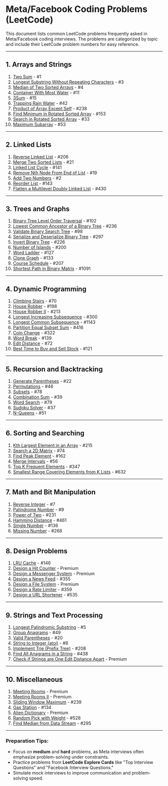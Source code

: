 # Meta/Facebook Coding Problems (LeetCode)

This document lists common LeetCode problems frequently asked in Meta/Facebook coding interviews. The problems are categorized by topic and include their LeetCode problem numbers for easy reference.

---

## 1. Arrays and Strings
1. [Two Sum](https://leetcode.com/problems/two-sum/) - #1
2. [Longest Substring Without Repeating Characters](https://leetcode.com/problems/longest-substring-without-repeating-characters/) - #3
3. [Median of Two Sorted Arrays](https://leetcode.com/problems/median-of-two-sorted-arrays/) - #4
4. [Container With Most Water](https://leetcode.com/problems/container-with-most-water/) - #11
5. [3Sum](https://leetcode.com/problems/3sum/) - #15
6. [Trapping Rain Water](https://leetcode.com/problems/trapping-rain-water/) - #42
7. [Product of Array Except Self](https://leetcode.com/problems/product-of-array-except-self/) - #238
8. [Find Minimum in Rotated Sorted Array](https://leetcode.com/problems/find-minimum-in-rotated-sorted-array/) - #153
9. [Search in Rotated Sorted Array](https://leetcode.com/problems/search-in-rotated-sorted-array/) - #33
10. [Maximum Subarray](https://leetcode.com/problems/maximum-subarray/) - #53

---

## 2. Linked Lists
1. [Reverse Linked List](https://leetcode.com/problems/reverse-linked-list/) - #206
2. [Merge Two Sorted Lists](https://leetcode.com/problems/merge-two-sorted-lists/) - #21
3. [Linked List Cycle](https://leetcode.com/problems/linked-list-cycle/) - #141
4. [Remove Nth Node From End of List](https://leetcode.com/problems/remove-nth-node-from-end-of-list/) - #19
5. [Add Two Numbers](https://leetcode.com/problems/add-two-numbers/) - #2
6. [Reorder List](https://leetcode.com/problems/reorder-list/) - #143
7. [Flatten a Multilevel Doubly Linked List](https://leetcode.com/problems/flatten-a-multilevel-doubly-linked-list/) - #430

---

## 3. Trees and Graphs
1. [Binary Tree Level Order Traversal](https://leetcode.com/problems/binary-tree-level-order-traversal/) - #102
2. [Lowest Common Ancestor of a Binary Tree](https://leetcode.com/problems/lowest-common-ancestor-of-a-binary-tree/) - #236
3. [Validate Binary Search Tree](https://leetcode.com/problems/validate-binary-search-tree/) - #98
4. [Serialize and Deserialize Binary Tree](https://leetcode.com/problems/serialize-and-deserialize-binary-tree/) - #297
5. [Invert Binary Tree](https://leetcode.com/problems/invert-binary-tree/) - #226
6. [Number of Islands](https://leetcode.com/problems/number-of-islands/) - #200
7. [Word Ladder](https://leetcode.com/problems/word-ladder/) - #127
8. [Clone Graph](https://leetcode.com/problems/clone-graph/) - #133
9. [Course Schedule](https://leetcode.com/problems/course-schedule/) - #207
10. [Shortest Path in Binary Matrix](https://leetcode.com/problems/shortest-path-in-binary-matrix/) - #1091

---

## 4. Dynamic Programming
1. [Climbing Stairs](https://leetcode.com/problems/climbing-stairs/) - #70
2. [House Robber](https://leetcode.com/problems/house-robber/) - #198
3. [House Robber II](https://leetcode.com/problems/house-robber-ii/) - #213
4. [Longest Increasing Subsequence](https://leetcode.com/problems/longest-increasing-subsequence/) - #300
5. [Longest Common Subsequence](https://leetcode.com/problems/longest-common-subsequence/) - #1143
6. [Partition Equal Subset Sum](https://leetcode.com/problems/partition-equal-subset-sum/) - #416
7. [Coin Change](https://leetcode.com/problems/coin-change/) - #322
8. [Word Break](https://leetcode.com/problems/word-break/) - #139
9. [Edit Distance](https://leetcode.com/problems/edit-distance/) - #72
10. [Best Time to Buy and Sell Stock](https://leetcode.com/problems/best-time-to-buy-and-sell-stock/) - #121

---

## 5. Recursion and Backtracking
1. [Generate Parentheses](https://leetcode.com/problems/generate-parentheses/) - #22
2. [Permutations](https://leetcode.com/problems/permutations/) - #46
3. [Subsets](https://leetcode.com/problems/subsets/) - #78
4. [Combination Sum](https://leetcode.com/problems/combination-sum/) - #39
5. [Word Search](https://leetcode.com/problems/word-search/) - #79
6. [Sudoku Solver](https://leetcode.com/problems/sudoku-solver/) - #37
7. [N-Queens](https://leetcode.com/problems/n-queens/) - #51

---

## 6. Sorting and Searching
1. [Kth Largest Element in an Array](https://leetcode.com/problems/kth-largest-element-in-an-array/) - #215
2. [Search a 2D Matrix](https://leetcode.com/problems/search-a-2d-matrix/) - #74
3. [Find Peak Element](https://leetcode.com/problems/find-peak-element/) - #162
4. [Merge Intervals](https://leetcode.com/problems/merge-intervals/) - #56
5. [Top K Frequent Elements](https://leetcode.com/problems/top-k-frequent-elements/) - #347
6. [Smallest Range Covering Elements from K Lists](https://leetcode.com/problems/smallest-range-covering-elements-from-k-lists/) - #632

---

## 7. Math and Bit Manipulation
1. [Reverse Integer](https://leetcode.com/problems/reverse-integer/) - #7
2. [Palindrome Number](https://leetcode.com/problems/palindrome-number/) - #9
3. [Power of Two](https://leetcode.com/problems/power-of-two/) - #231
4. [Hamming Distance](https://leetcode.com/problems/hamming-distance/) - #461
5. [Single Number](https://leetcode.com/problems/single-number/) - #136
6. [Missing Number](https://leetcode.com/problems/missing-number/) - #268

---

## 8. Design Problems
1. [LRU Cache](https://leetcode.com/problems/lru-cache/) - #146
2. [Design a Hit Counter](https://leetcode.com/problems/design-hit-counter/) - Premium
3. [Design a Messenger System](https://leetcode.com/problems/design-in-memory-file-system/) - Premium
4. [Design a News Feed](https://leetcode.com/problems/design-twitter/) - #355
5. [Design a File System](https://leetcode.com/problems/design-in-memory-file-system/) - Premium
6. [Design a Rate Limiter](https://leetcode.com/problems/logger-rate-limiter/) - #359
7. [Design a URL Shortener](https://leetcode.com/problems/encode-and-decode-tinyurl/) - #535

---

## 9. Strings and Text Processing
1. [Longest Palindromic Substring](https://leetcode.com/problems/longest-palindromic-substring/) - #5
2. [Group Anagrams](https://leetcode.com/problems/group-anagrams/) - #49
3. [Valid Parentheses](https://leetcode.com/problems/valid-parentheses/) - #20
4. [String to Integer (atoi)](https://leetcode.com/problems/string-to-integer-atoi/) - #8
5. [Implement Trie (Prefix Tree)](https://leetcode.com/problems/implement-trie-prefix-tree/) - #208
6. [Find All Anagrams in a String](https://leetcode.com/problems/find-all-anagrams-in-a-string/) - #438
7. [Check if Strings are One Edit Distance Apart](https://leetcode.com/problems/one-edit-distance/) - Premium

---

## 10. Miscellaneous
1. [Meeting Rooms](https://leetcode.com/problems/meeting-rooms/) - Premium
2. [Meeting Rooms II](https://leetcode.com/problems/meeting-rooms-ii/) - Premium
3. [Sliding Window Maximum](https://leetcode.com/problems/sliding-window-maximum/) - #239
4. [Gas Station](https://leetcode.com/problems/gas-station/) - #134
5. [Alien Dictionary](https://leetcode.com/problems/alien-dictionary/) - Premium
6. [Random Pick with Weight](https://leetcode.com/problems/random-pick-with-weight/) - #528
7. [Find Median from Data Stream](https://leetcode.com/problems/find-median-from-data-stream/) - #295

---

### Preparation Tips:
- Focus on **medium** and **hard** problems, as Meta interviews often emphasize problem-solving under constraints.
- Practice problems from **LeetCode Explore Cards** like "Top Interview Questions" and "Facebook Interview Questions."
- Simulate mock interviews to improve communication and problem-solving speed.
